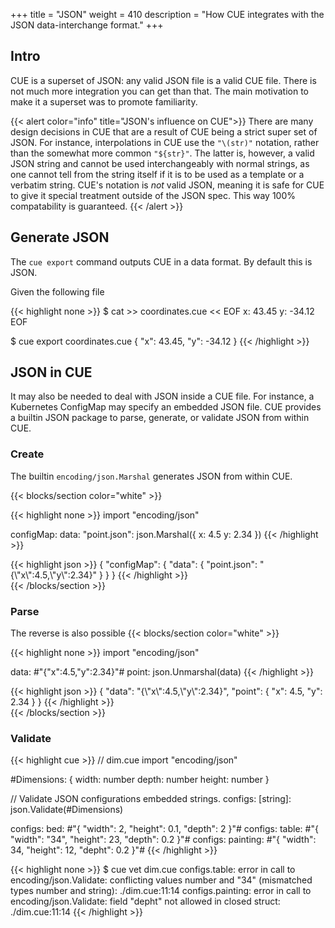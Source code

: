 +++
title = "JSON"
weight = 410
description = "How CUE integrates with the JSON data-interchange format."
+++

## Intro

CUE is a superset of JSON: any valid JSON file is a valid CUE file.
There is not much more integration you can get than that.
The main motivation to make it a superset was to promote familiarity.

{{< alert color="info" title="JSON's influence on CUE">}}
There are many design decisions in CUE that are a result of CUE being
a strict super set of JSON.
For instance, interpolations in CUE use the `"\(str)"` notation, rather than
the somewhat more common `"${str}"`.
The latter is, however, a valid JSON string and cannot be used interchangeably
with normal strings, as one cannot tell from the string itself
if it is to be used as a template or a verbatim string.
CUE's notation is _not_ valid JSON, meaning it is safe for CUE to give it
special treatment outside of the JSON spec.
This way 100% compatability is guaranteed.
{{< /alert >}}


## Generate JSON

The `cue export` command outputs CUE in a data format.
By default this is JSON.

Given the following file

{{< highlight none >}}
$ cat >> coordinates.cue << EOF
x: 43.45
y: -34.12
EOF

$ cue export coordinates.cue
{
    "x": 43.45,
    "y": -34.12
}
{{< /highlight >}}


## JSON in CUE

It may also be needed to deal with JSON inside a CUE file.
For instance, a Kubernetes ConfigMap may specify an embedded JSON file.
CUE provides a builtin JSON package to parse, generate, or validate
JSON from within CUE.


### Create

The builtin `encoding/json.Marshal` generates JSON from within CUE.

{{< blocks/section color="white" >}}
<div class="col">
{{< highlight none >}}
import "encoding/json"

configMap: data: "point.json":
    json.Marshal({
        x: 4.5
        y: 2.34
    })
{{< /highlight >}}
</div>

<div class="col">
{{< highlight json >}}
{
    "configMap": {
        "data": {
            "point.json": "{\"x\":4.5,\"y\":2.34}"
        }
    }
}
{{< /highlight >}}
</div>
{{< /blocks/section >}}

### Parse

The reverse is also possible
{{< blocks/section color="white" >}}
<div class="col">
{{< highlight none >}}
import "encoding/json"

data:  #"{"x":4.5,"y":2.34}"#
point: json.Unmarshal(data)
{{< /highlight >}}
</div>

<div class="col">
{{< highlight json >}}
{
    "data": "{\"x\":4.5,\"y\":2.34}",
    "point": {
        "x": 4.5,
        "y": 2.34
    }
}
{{< /highlight >}}
</div>
{{< /blocks/section >}}


### Validate

{{< highlight cue >}}
// dim.cue
import "encoding/json"

#Dimensions: {
    width:  number
    depth:  number
    height: number
}

// Validate JSON configurations embedded strings.
configs: [string]: json.Validate(#Dimensions)

configs: bed:      #"{ "width": 2, "height": 0.1, "depth": 2 }"#
configs: table:    #"{ "width": "34", "height": 23, "depth": 0.2 }"#
configs: painting: #"{ "width": 34, "height": 12, "depht": 0.2 }"#
{{< /highlight >}}

{{< highlight none >}}
$ cue vet dim.cue
configs.table: error in call to encoding/json.Validate: conflicting values number and "34" (mismatched types number and string):
    ./dim.cue:11:14
configs.painting: error in call to encoding/json.Validate: field "depht" not allowed in closed struct:
    ./dim.cue:11:14
{{< /highlight >}}
